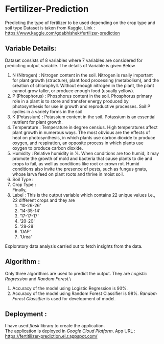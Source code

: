 # Fertilizer-Prediction
Predicting the type of fertilizer to be used depending on the crop type and soil type
Dataset is taken from Kaggle. 
Link : https://www.kaggle.com/gdabhishek/fertilizer-prediction

## Variable Details:
Dataset consists of 8 variables where 7 variables are considered for predicting output variable. The details of Variable is given Below
1. N (Nitrogen) : Nitrogen content in the soil. Nitrogen is really important for plant growth (structure), plant food processing (metabolism), and the creation of chlorophyll. Without enough nitrogen in the plant, the plant cannot grow taller, or produce enough food (usually yellow).
2. P (Phosphorus) : Phosphorus content  in the soil. Phosphorus primary role in a plant is to store and transfer energy produced by photosynthesis for use in growth and reproductive processes. Soil P cycles in a variety forms in the soil 
3. K (Potassium) : Potassium content in the soil. Potassium is an essential nutrient for plant growth.
4. Temperature : Temperature in degree censius. High temperatures affect plant growth in numerous ways. The most obvious are the effects of heat on photosynthesis, in which plants use carbon dioxide to produce oxygen, and respiration, an opposite process in which plants use oxygen to produce carbon dioxide.
5. Humidity : Relative humidity in %. When conditions are too humid, it may promote the growth of mold and bacteria that cause plants to die and crops to fail, as well as conditions like root or crown rot. Humid conditions also invite the presence of pests, such as fungus gnats, whose larva feed on plant roots and thrive in moist soil.
6. Soil Type : 
7. Crop Type : \
Finally,
8. Label : This is the output variable which contains 22 unique values i.e., 22 different crops and they are 
    1. '10-26-26'
    2. '14-35-14'
    3. '17-17-17'
    4. '20-20'
    5. '28-28'
    6. 'DAP'
    7. 'Urea' 
 
Exploratory data analysis carried out to fetch insights from the data.

## Algorithm :
Only three algorithms are used to predict the output. They are *Logistic Regression* and *Random Forest*.\
1. Accuracy of the model using Logistic Regression is 90%.
2. Accuracy of the model using Random Forest Classifier is 98%.
*Random Forest Classifier* is used for development of model.

## Deployment : 
I have used *flask* library to create the application.\
The application is deployed in *Google Cloud Platform*.
App URL : https://fertitilizer-prediction.el.r.appspot.com/
